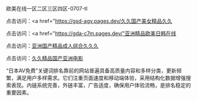 
欧美在线一区二区三区四区-0707-tl


点击访问：<a href="https://gsd-agv.pages.dev/久久国产美女精品久久</a>

点击访问：<a href="https://gda-c7m.pages.dev/"亚洲精品欧美日韩在线</a>

点击访问：<a href="https://bsdf-5f5.pages.dev/">亚洲国产精品成人综合久久久</a>

点击访问：<a href="https://gfd-5xg.pages.dev/">久久精品国产亚洲电影</a>

“日本AV免费”关键词排名靠前的网站普遍具备高质量内容和多样分类，更新频繁，满足用户多样需求。它们注重页面速度和移动端体验，采用结构化数据增强搜索表现。内链系统完善，外链丰富，广告适度，确保用户体验流畅，是排名稳定的重要因素。



<span style="display:none;">[Canonical link](https://github.com/li07072025/li08 ）</span>

